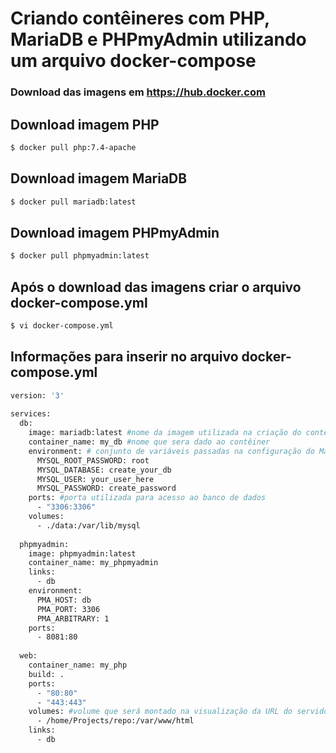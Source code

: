 # Criando contêineres com PHP, MariaDB e PHPmyAdmin utilizando um arquivo docker-compose

### Download das imagens em https://hub.docker.com 

## Download imagem PHP

~~~bash
$ docker pull php:7.4-apache
~~~

## Download imagem MariaDB
~~~bash
$ docker pull mariadb:latest
~~~

## Download imagem PHPmyAdmin
~~~bash
$ docker pull phpmyadmin:latest
~~~

## Após o download das imagens criar o arquivo docker-compose.yml
~~~bash
$ vi docker-compose.yml
~~~

## Informações para inserir no arquivo docker-compose.yml
~~~bash
version: '3'
 
services:
  db:
    image: mariadb:latest #nome da imagem utilizada na criação do contêiner
    container_name: my_db #nome que sera dado ao contêiner
    environment: # conjunto de variáveis passadas na configuração do MariaDB
      MYSQL_ROOT_PASSWORD: root
      MYSQL_DATABASE: create_your_db
      MYSQL_USER: your_user_here
      MYSQL_PASSWORD: create_password
    ports: #porta utilizada para acesso ao banco de dados
      - "3306:3306"
    volumes:
      - ./data:/var/lib/mysql
  
  phpmyadmin:
    image: phpmyadmin:latest
    container_name: my_phpmyadmin
    links:
      - db
    environment:
      PMA_HOST: db
      PMA_PORT: 3306
      PMA_ARBITRARY: 1
    ports:
      - 8081:80
    
  web:
    container_name: my_php
    build: .
    ports:
      - "80:80"
      - "443:443"
    volumes: #volume que será montado na visualização da URL do servidor web
      - /home/Projects/repo:/var/www/html
    links:
      - db
~~~